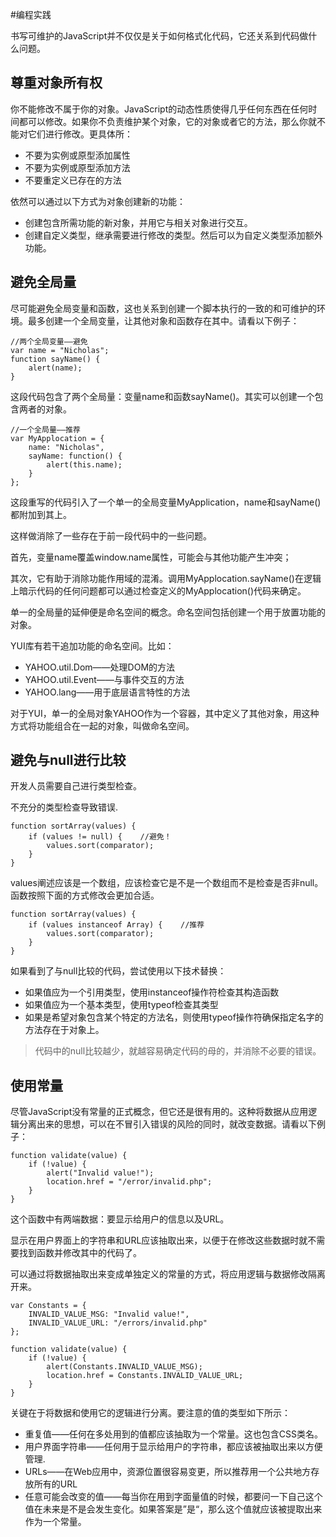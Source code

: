 #编程实践

书写可维护的JavaScript并不仅仅是关于如何格式化代码，它还关系到代码做什么问题。

## 尊重对象所有权

你不能修改不属于你的对象。JavaScript的动态性质使得几乎任何东西在任何时间都可以修改。如果你不负责维护某个对象，它的对象或者它的方法，那么你就不能对它们进行修改。更具体所：

- 不要为实例或原型添加属性
- 不要为实例或原型添加方法
- 不要重定义已存在的方法

依然可以通过以下方式为对象创建新的功能：

- 创建包含所需功能的新对象，并用它与相关对象进行交互。
- 创建自定义类型，继承需要进行修改的类型。然后可以为自定义类型添加额外功能。

## 避免全局量

尽可能避免全局变量和函数，这也关系到创建一个脚本执行的一致的和可维护的环境。最多创建一个全局变量，让其他对象和函数存在其中。请看以下例子：

```
//两个全局变量——避免
var name = "Nicholas";
function sayName() {
    alert(name);
}
```
这段代码包含了两个全局量：变量name和函数sayName()。其实可以创建一个包含两者的对象。

```
//一个全局量——推荐
var MyApplocation = {
    name: "Nicholas",
    sayName: function() {
        alert(this.name);
    }
};
```
这段重写的代码引入了一个单一的全局变量MyApplication，name和sayName()都附加到其上。

这样做消除了一些存在于前一段代码中的一些问题。

首先，变量name覆盖window.name属性，可能会与其他功能产生冲突；

其次，它有助于消除功能作用域的混淆。调用MyApplocation.sayName()在逻辑上暗示代码的任何问题都可以通过检查定义的MyApplocation()代码来确定。

单一的全局量的延伸便是命名空间的概念。命名空间包括创建一个用于放置功能的对象。

YUI库有若干追加功能的命名空间。比如：
- YAHOO.util.Dom——处理DOM的方法
- YAHOO.util.Event——与事件交互的方法
- YAHOO.lang——用于底层语言特性的方法

对于YUI，单一的全局对象YAHOO作为一个容器，其中定义了其他对象，用这种方式将功能组合在一起的对象，叫做命名空间。

## 避免与null进行比较

开发人员需要自己进行类型检查。

不充分的类型检查导致错误.

```
function sortArray(values) {
    if (values != null) {    //避免！
        values.sort(comparator);
    }
}
```

values阐述应该是一个数组，应该检查它是不是一个数组而不是检查是否非null。函数按照下面的方式修改会更加合适。

```
function sortArray(values) {
    if (values instanceof Array) {    //推荐
        values.sort(comparator);
    }
}
```

如果看到了与null比较的代码，尝试使用以下技术替换：

- 如果值应为一个引用类型，使用instanceof操作符检查其构造函数
- 如果值应为一个基本类型，使用typeof检查其类型
- 如果是希望对象包含某个特定的方法名，则使用typeof操作符确保指定名字的方法存在于对象上。

> 代码中的null比较越少，就越容易确定代码的母的，并消除不必要的错误。

## 使用常量

尽管JavaScript没有常量的正式概念，但它还是很有用的。这种将数据从应用逻辑分离出来的思想，可以在不冒引入错误的风险的同时，就改变数据。请看以下例子：

```
function validate(value) {
    if (!value) {
        alert("Invalid value!");
        location.href = "/error/invalid.php";
    }
}
```

这个函数中有两端数据：要显示给用户的信息以及URL。

显示在用户界面上的字符串和URL应该抽取出来，以便于在修改这些数据时就不需要找到函数并修改其中的代码了。

可以通过将数据抽取出来变成单独定义的常量的方式，将应用逻辑与数据修改隔离开来。

```
var Constants = {
    INVALID_VALUE_MSG: "Invalid value!",
    INVALID_VALUE_URL: "/errors/invalid.php"
};

function validate(value) {
    if (!value) {
        alert(Constants.INVALID_VALUE_MSG);
        location.href = Constants.INVALID_VALUE_URL;
    }
}
```
关键在于将数据和使用它的逻辑进行分离。要注意的值的类型如下所示：
- 重复值——任何在多处用到的值都应该抽取为一个常量。这也包含CSS类名。
- 用户界面字符串——任何用于显示给用户的字符串，都应该被抽取出来以方便管理.
- URLs——在Web应用中，资源位置很容易变更，所以推荐用一个公共地方存放所有的URL
- 任意可能会改变的值——每当你在用到字面量值的时候，都要问一下自己这个值在未来是不是会发生变化。如果答案是”是“，那么这个值就应该被提取出来作为一个常量。


